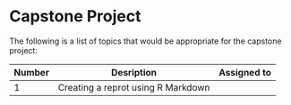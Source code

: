 
# Capstone Project

The following is a list of topics that would be appropriate for the capstone project:

Number | Desription | Assigned to
-------|------------| -----------
1 | Creating a reprot using R Markdown | 


